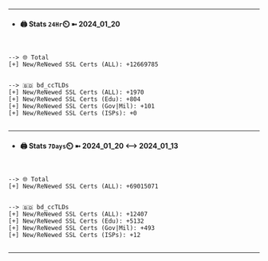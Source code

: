 

---
- #### 🖨️ **Stats** `24Hr`⏲️ ➼ 2024_01_20
```console


--> 🌐 Total
[+] New/ReNewed SSL Certs (ALL): +12669785


--> 🇧🇩 bd_ccTLDs
[+] New/ReNewed SSL Certs (ALL): +1970
[+] New/ReNewed SSL Certs (Edu): +804
[+] New/ReNewed SSL Certs (Gov|Mil): +101
[+] New/ReNewed SSL Certs (ISPs): +0


```

---
- #### 🖨️ **Stats** `7Days`⏲️ ➼ 2024_01_20 <--> 2024_01_13
```console


--> 🌐 Total
[+] New/ReNewed SSL Certs (ALL): +69015071


--> 🇧🇩 bd_ccTLDs
[+] New/ReNewed SSL Certs (ALL): +12407
[+] New/ReNewed SSL Certs (Edu): +5132
[+] New/ReNewed SSL Certs (Gov|Mil): +493
[+] New/ReNewed SSL Certs (ISPs): +12


```

---

